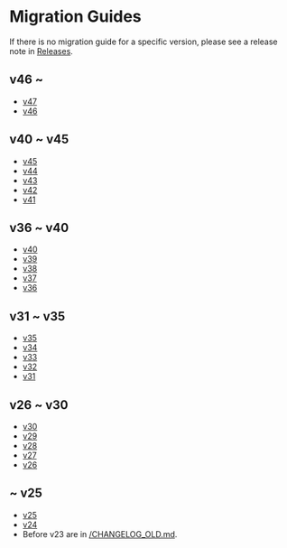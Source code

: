 # Migration Guides

If there is no migration guide for a specific version,
please see a release note in [Releases](https://github.com/option-t/option-t/releases).

## v46 ~

- [v47](./v47.md)
- [v46](./v46.md)

## v40 ~ v45

- [v45](https://github.com/option-t/option-t/releases/tag/v45.0.0)
- [v44](https://github.com/option-t/option-t/releases/tag/v44.0.0)
- [v43](https://github.com/option-t/option-t/releases/tag/v43.0.0)
- [v42](https://github.com/option-t/option-t/releases/tag/v42.0.0)
- [v41](./v41.md)

## v36 ~ v40

- [v40](./v40.md)
- [v39](https://github.com/option-t/option-t/releases/tag/v39.0.0)
- [v38](./v38.md)
- [v37](https://github.com/option-t/option-t/releases/tag/v37.0.0)
- [v36](./v36.md)

## v31 ~ v35

- [v35](https://github.com/option-t/option-t/releases/tag/v35.0.0)
- [v34](./v34.md)
- [v33](./v33.md)
- [v32](https://github.com/option-t/option-t/releases/tag/v32.0.0)
- [v31](https://github.com/option-t/option-t/releases/tag/v31.0.0)

## v26 ~ v30

- [v30](./v30.md)
- [v29](https://github.com/option-t/option-t/releases/tag/v29.0.0)
- [v28](https://github.com/option-t/option-t/releases/tag/v28.0.0)
- [v27](https://github.com/option-t/option-t/releases/tag/v27.0.0)
- [v26](./v26.md)

## ~ v25

- [v25](./v25.md)
- [v24](https://github.com/option-t/option-t/releases/tag/v24.0.0)
- Before v23 are in [/CHANGELOG_OLD.md](../../CHANGELOG_OLD.md#2302).
